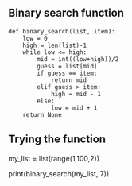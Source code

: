 ## Binary search function

```
def binary_search(list, item):
    low = 0
    high = len(list)-1
    while low <= high:
        mid = int((low+high))/2
        guess = list[mid]
        if guess == item:
            return mid
        elif guess > item:
            high = mid - 1
        else:
            low = mid + 1
    return None
  ```
## Trying the function

my_list = list(range(1,100,2))
    
print(binary_search(my_list, 7))
